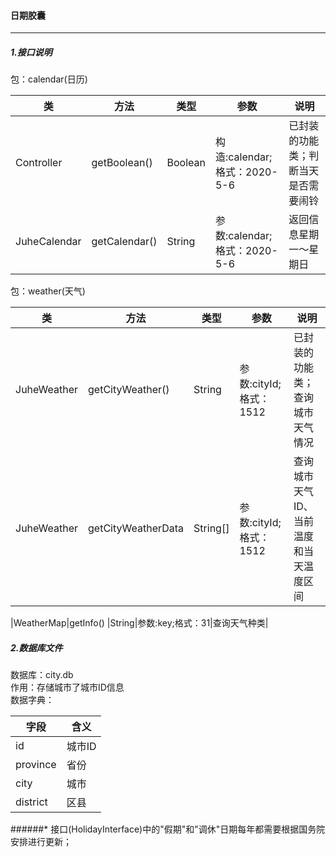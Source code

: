 #### 日期胶囊 ####

----
##### 1.接口说明 #####


包：calendar(日历)

|类|方法|类型|参数|说明|
|---|---|---|---|---|
|Controller|getBoolean()|Boolean|构造:calendar;格式：2020-5-6|已封装的功能类；判断当天是否需要闹铃|
|JuheCalendar|getCalendar()|String|参数:calendar;格式：2020-5-6|返回信息星期一～星期日|



包：weather(天气)

|类|方法|类型|参数|说明|
|---|---|---|---|---|
|JuheWeather|getCityWeather()|String|参数:cityId;格式：1512|已封装的功能类；查询城市天气情况|
|JuheWeather|getCityWeatherData|String[]|参数:cityId;格式：1512|查询城市天气ID、当前温度和当天温度区间|

|WeatherMap|getInfo() |String|参数:key;格式：31|查询天气种类|


##### 2.数据库文件 #####
数据库：city.db <br>
作用：存储城市了城市ID信息 <br>
数据字典：

 |字段|含义|
 |---|---|
 |id|城市ID|
 |province|省份|
 |city|城市|
 |district|区县|
 

######* 接口(HolidayInterface)中的"假期"和"调休"日期每年都需要根据国务院安排进行更新；


